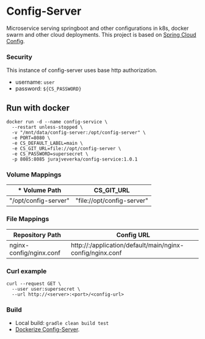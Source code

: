 # Config-Server
Microservice serving springboot and other configurations in k8s, 
docker swarm and other cloud deployments. This project is based on [Spring Cloud Config](https://cloud.spring.io/spring-cloud-config/reference/html/).

### Security
This instance of config-server uses base http authorization.
* username: ``user``
* password: ``${CS_PASSWORD}``
 
## Run with docker
```
docker run -d --name config-service \
  --restart unless-stopped \
  -v "/mnt/data/config-server:/opt/config-server" \
  -e PORT=8080 \
  -e CS_DEFAULT_LABEL=main \
  -e CS_GIT_URL=file://opt/config-server \
  -e CS_PASSWORD=supersecret \
  -p 8085:8085 jurajveverka/config-service:1.0.1
```

### Volume Mappings
| * Volume Path        | CS_GIT_URL                 |
|----------------------|----------------------------|
| "/opt/config-server" | "file://opt/config-server" |

### File Mappings
| Repository Path         | Config URL                                                              |
|-------------------------|-------------------------------------------------------------------------|
| nginx-config/nginx.conf | http://<server>:<port>/application/default/main/nginx-config/nginx.conf |

### Curl example
```
curl --request GET \
  --user user:supersecret \
  --url http://<server>:<port>/<config-url>
```

### Build
* Local build: ``gradle clean build test``
* [Dockerize Config-Server](docs/cs-dockerize.md).
